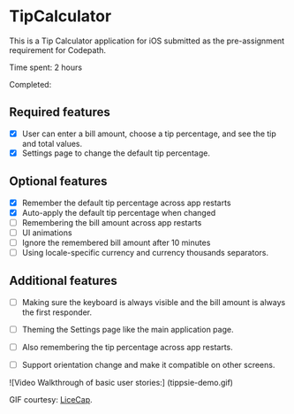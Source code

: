 # TipCalculator

This is a Tip Calculator application for iOS submitted as the pre-assignment requirement for Codepath.

Time spent: 2 hours

Completed:

## Required features
* [x] User can enter a bill amount, choose a tip percentage, and see the tip and total values.
* [x] Settings page to change the default tip percentage.

## Optional features
* [x] Remember the default tip percentage across app restarts
* [x] Auto-apply the default tip percentage when changed
* [ ] Remembering the bill amount across app restarts
* [ ] UI animations
* [ ] Ignore the remembered bill amount after 10 minutes
* [ ] Using locale-specific currency and currency thousands separators.

## Additional features
* [ ] Making sure the keyboard is always visible and the bill amount is always the first responder.
* [ ] Theming the Settings page like the main application page.
* [ ] Also remembering the tip percentage across app restarts.
* [ ] Support orientation change and make it compatible on other screens.


![Video Walkthrough of basic user stories:] (tippsie-demo.gif)

GIF courtesy: [LiceCap](http://www.cockos.com/licecap/).
